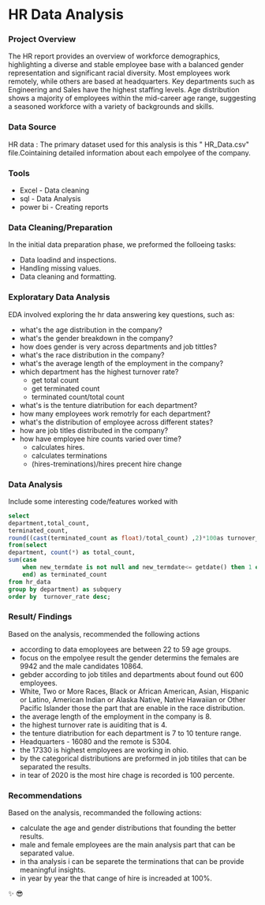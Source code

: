 # HR Data Analysis

### Project Overview
The HR report provides an overview of workforce demographics, highlighting a diverse and stable employee base with a balanced gender representation and significant racial diversity. Most employees work remotely, while others are based at headquarters. Key departments such as Engineering and Sales have the highest staffing levels. Age distribution shows a majority of employees within the mid-career age range, suggesting a seasoned workforce with a variety of backgrounds and skills.

### Data Source
HR data : The primary dataset used for this analysis is this " HR_Data.csv" file.Cointaining detailed information about each empolyee of the company.

### Tools
- Excel - Data cleaning
- sql - Data Analysis
- power bi - Creating reports

### Data Cleaning/Preparation
In the initial data preparation phase, we preformed the folloeing tasks:

- Data loadind and inspections.
- Handling missing values.
- Data cleaning and formatting.

### Exploratary Data Analysis

EDA involved exploring the hr data answering key questions, such as:

- what's the age distribution in the company?
- what's the gender breakdown in the company?
- how does gender is very across departments and job tittles?
- what's the race distribution in the company?
- what's the average length of the employment in the company?
- which department has the highest turnover rate?
     - get total count
     - get terminated count
     - terminated count/total count
- what's is the tenture diatribution for each department?
- how many employees work remotrly for each department?
- what's the distribution of employee across different states?
- how are job titles distributed in the company?
- how have employee hire counts varied over time?
    - calculates hires.
    - calculates terminations
    - (hires-treminations)/hires precent hire change

### Data Analysis

Include some interesting code/features worked with

```sql
select
department,total_count,
terminated_count,
round((cast(terminated_count as float)/total_count) ,2)*100as turnover_rate
from(select  
department, count(*) as total_count,
sum(case
    when new_termdate is not null and new_termdate<= getdate() then 1 else 0
	end) as terminated_count
from hr_data
group by department) as subquery
order by  turnover_rate desc;
```

### Result/ Findings

Based on the analysis, recommended the following actions

- according to data emoployees are between 22 to 59 age groups.
- focus on the empolyee result the gender determins the females are 9942 and the male candidates 10864.
- gebder according to job titiles and departments about found out 600 employees.
- White, Two or More Races, Black or African American, Asian, Hispanic or Latino, American Indian or Alaska Native, Native Hawaiian or Other Pacific Islander those the part that are enable in the race distribution.
- the average length of the employment in the company is 8.
- the highest turnover rate is auiditing that is 4.
- the tenture diatribution for each department is 7 to 10 tenture range.
- Headquarters - 16080  and the remote is 5304.
- the 17330 is highest employees are working in ohio.
- by the categorical distributions are preformed in job titiles that can be separated the results.
- in tear of 2020 is the most hire chage is recorded is 100 percente.


### Recommendations

Based on the analysis, recommanded the following actions:

- calculate the age and gender distributions that founding the better results.
- male and female employees are the main analysis part that can be separated value.
- in tha analysis i can be separete the terminations that can be provide meaningful insights.
- in year by year the that cange of hire is increaded at 100%.




✨
😎

